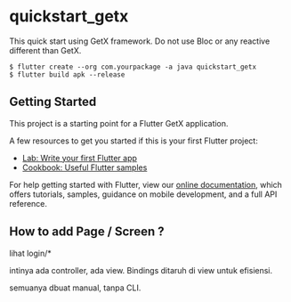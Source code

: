 # quickstart_getx

This quick start using GetX framework. 
Do not use Bloc or any reactive different than GetX.

```
$ flutter create --org com.yourpackage -a java quickstart_getx
$ flutter build apk --release
```

## Getting Started

This project is a starting point for a Flutter GetX application.

A few resources to get you started if this is your first Flutter project:

- [Lab: Write your first Flutter app](https://flutter.dev/docs/get-started/codelab)
- [Cookbook: Useful Flutter samples](https://flutter.dev/docs/cookbook)

For help getting started with Flutter, view our
[online documentation](https://flutter.dev/docs), which offers tutorials,
samples, guidance on mobile development, and a full API reference.

## How to add Page / Screen ?
lihat login/*

intinya ada controller, ada view. Bindings ditaruh di view untuk efisiensi.

semuanya dbuat manual, tanpa CLI.

